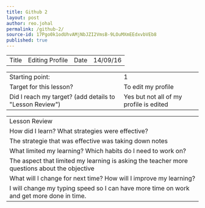 ```yaml
---
title: Github 2
layout: post
author: reo.johal
permalink: /github-2/
source-id: 17Pgo0k1odUhvAMjNbJZI2VmsB-9LOuMXmEEdxvbVEb8
published: true
---
```

<table>
  <tr>
    <td>Title</td>
    <td>Editing Profile</td>
    <td>Date</td>
    <td>14/09/16</td>
  </tr>
</table>


<table>
  <tr>
    <td>Starting point:</td>
    <td>1</td>
  </tr>
  <tr>
    <td>Target for this lesson?</td>
    <td>To edit my profile</td>
  </tr>
  <tr>
    <td>Did I reach my target? 
(add details to "Lesson Review")</td>
    <td>Yes but not all of my profile is edited</td>
  </tr>
</table>


<table>
  <tr>
    <td>Lesson Review</td>
  </tr>
  <tr>
    <td>How did I learn? What strategies were effective? </td>
  </tr>
  <tr>
    <td>The strategie that was effective was taking down notes</td>
  </tr>
  <tr>
    <td>What limited my learning? Which habits do I need to work on? </td>
  </tr>
  <tr>
    <td>The aspect that limited my learning is asking the teacher more questions about the objective</td>
  </tr>
  <tr>
    <td>What will I change for next time? How will I improve my learning?</td>
  </tr>
  <tr>
    <td>I will change my typing speed so I can have more time on work and get more done in time.</td>
  </tr>
</table>


